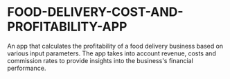 # FOOD-DELIVERY-COST-AND-PROFITABILITY-APP
An app that calculates the profitability of a food delivery business based on various input parameters. The app takes into account revenue, costs and commission rates to provide insights into the business's financial performance.
